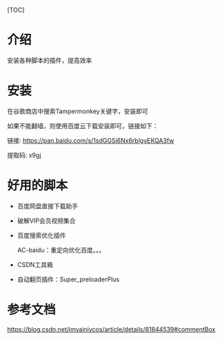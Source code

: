 [TOC]

# 介绍

安装各种脚本的插件，提高效率

# 安装

在谷歌商店中搜索Tampermonkey关键字，安装即可

如果不能翻墙，则使用百度云下载安装即可，链接如下：

链接: https://pan.baidu.com/s/1sdGGSi6Nx6rblgyEKQA3fw

提取码: x9gj

# 好用的脚本

- 百度网盘直接下载助手

- 破解VIP会员视频集合

- 百度搜索优化插件

  AC-baidu：重定向优化百度。。。

- CSDN工具箱

- 自动翻页插件：Super_preloaderPlus

# 参考文档

https://blog.csdn.net/imvainiycos/article/details/81844539#commentBox